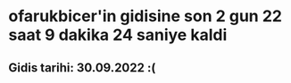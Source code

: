 # ofarukbicer'in gidisine son 2 gun 22 saat 9 dakika 24 saniye kaldi

## Gidis tarihi: 30.09.2022 :(